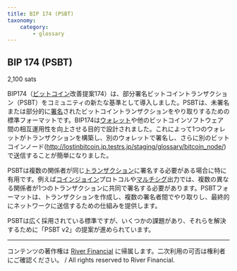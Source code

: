 ```yaml
---
title: BIP 174 (PSBT)
taxonomy:
    category:
        - glossary
---
```


## BIP 174 (PSBT)
2,100 sats

BIP174（[ビットコイン](http://lostinbitcoin.jp.testrs.jp/staging/glossary/bitcoin/)改善提案174）は、部分署名ビットコイントランザクション（PSBT）をコミュニティの新たな基準として導入しました。PSBTは、未署名または部分的に[署名](http://lostinbitcoin.jp.testrs.jp/staging/glossary/signature/)されたビットコイントランザクションをやり取りするための標準フォーマットです。BIP174は[ウォレット](http://lostinbitcoin.jp.testrs.jp/staging/glossary/wallet-2/)や他のビットコインソフトウェア間の相互運用性を向上させる目的で設計されました。これによって1つのウォレットがトランザクションを構築し、別のウォレットで署名し、さらに別のビットコインノード(http://lostinbitcoin.jp.testrs.jp/staging/glossary/bitcoin_node/)で送信することが簡単になりました。

PSBTは複数の関係者が同じ[トランザクション](http://lostinbitcoin.jp.testrs.jp/staging/glossary/transaction/)に署名する必要がある場合に特に有用です。例えば[コインジョイン](http://lostinbitcoin.jp.testrs.jp/staging/glossary/coinjoin/)プロトコルや[マルチシグ](http://lostinbitcoin.jp.testrs.jp/staging/glossary/multisig/)出力では、複数の異なる関係者が1つのトランザクションに共同で署名する必要があります。PSBTフォーマットは、トランザクションを作成し、複数の署名者間でやり取りし、最終的にネットワークに送信するための仕組みを提供します。

PSBTは広く採用されている標準ですが、いくつかの課題があり、それらを解決するために「PSBT v2」の提案が進められています。

---
コンテンツの著作権は [River Financial](https://river.com/) に帰属します。二次利用の可否は権利者にご確認ください。 / All rights reserved to River Financial.
